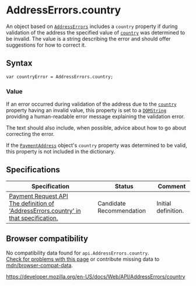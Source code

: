 # AddressErrors.country

An object based on [`AddressErrors`](../addresserrors) includes a `country` property if during validation of the address the specified value of [`country`](../paymentaddress/country) was determined to be invalid. The value is a string describing the error and should offer suggestions for how to correct it.

## Syntax

    var countryError = AddressErrors.country;

### Value

If an error occurred during validation of the address due to the [`country`](../paymentaddress/country) property having an invalid value, this property is set to a [`DOMString`](../domstring) providing a human-readable error message explaining the validation error.

The text should also include, when possible, advice about how to go about correcting the error.

If the [`PaymentAddress`](../paymentaddress) object's `country` property was determined to be valid, this property is not included in the dictionary.

## Specifications

<table><thead><tr class="header"><th>Specification</th><th>Status</th><th>Comment</th></tr></thead><tbody><tr class="odd"><td><a href="https://w3c.github.io/payment-request/#dom-addresserrors-country">Payment Request API<br />
<span class="small">The definition of 'AddressErrors.country' in that specification.</span></a></td><td><span class="spec-cr">Candidate Recommendation</span></td><td>Initial definition.</td></tr></tbody></table>

## Browser compatibility

No compatibility data found for `api.AddressErrors.country`.  
[Check for problems with this page](#on-github) or contribute missing data to [mdn/browser-compat-data](https://github.com/mdn/browser-compat-data).

<a href="https://developer.mozilla.org/en-US/docs/Web/API/AddressErrors/country" class="_attribution-link">https://developer.mozilla.org/en-US/docs/Web/API/AddressErrors/country</a>
